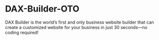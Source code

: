 # DAX-Builder-OTO
DAX Builder is the world’s first and only business website builder that can create a customized website for your business in just 30 seconds—no coding required!
